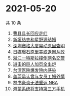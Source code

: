 # 2021-05-20

共 10 条

<!-- BEGIN -->
<!-- 最后更新时间 Thu May 20 2021 02:23:10 GMT+0800 (China Standard Time) -->

1. [曹县县长回应走红](https://www.zhihu.com/search?q=曹县)
2. [新垣结衣和星野源结婚](https://www.zhihu.com/search?q=新垣结衣结婚)
3. [深圳赛格大厦晃动原因查明](https://www.zhihu.com/search?q=赛格大厦)
4. [日媒曝石原里美或退圈从政](https://www.zhihu.com/search?q=石原里美)
5. [浙江一特斯拉撞倒两名交警](https://www.zhihu.com/search?q=特斯拉)
6. [进击的巨人加页全出炉](https://www.zhihu.com/search?q=进击的巨人)
7. [台湾医院爆发院内感染](https://www.zhihu.com/search?q=台湾疫情)
8. [盖茨承认曾与女员工婚外情](https://www.zhihu.com/search?q=比尔盖茨)
9. [林书豪谈无法重返 NBA](https://www.zhihu.com/search?q=林书豪)
10. [鸿蒙系统将支持第三方手机](https://www.zhihu.com/search?q=鸿蒙系统)

<!-- END -->
